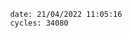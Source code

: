 

                date: 21/04/2022 11:05:16
                cycles: 34080

                         